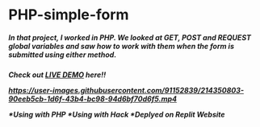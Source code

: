 # PHP-simple-form

<h5>In that project, I worked in PHP. We looked at GET, POST and REQUEST global variables and saw how to work with them when the form is submitted using either method.<h5>

Check out [LIVE DEMO](https://PHP-form-with-validationname-and-age.soumikdas6.repl.co) here!!

https://user-images.githubusercontent.com/91152839/214350803-90eeb5cb-1d6f-43b4-bc98-94d6bf70d6f5.mp4


*Using with PHP
*Using with Hack
*Deplyed on Replit Website




